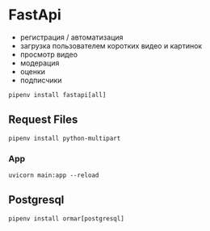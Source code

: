 # FastApi

- регистрация / автоматизация
- загрузка пользователем коротких видео и картинок
- просмотр видео
- модерация
- оценки
- подписчики

``` code
pipenv install fastapi[all]
```

## Request Files

``` code
pipenv install python-multipart
```

### App

``` code
uvicorn main:app --reload
```

## Postgresql

``` code
pipenv install ormar[postgresql]
```
